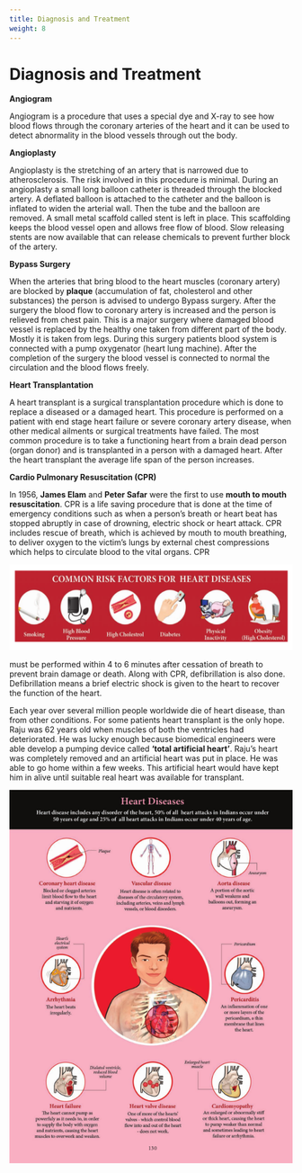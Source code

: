 ```yaml
---
title: Diagnosis and Treatment
weight: 8
---
```


# Diagnosis and Treatment


**Angiogram** 

Angiogram is a procedure that uses a special dye and X-ray to see how blood flows through the coronary arteries of the heart and it can be used to detect abnormality in the blood vessels through out the body.

**Angioplasty** 

Angioplasty is the stretching of an artery that is narrowed due to atherosclerosis. The risk involved in this procedure is minimal. During an angioplasty a small long balloon catheter is threaded through the blocked artery. A deflated balloon is attached to the catheter and the balloon is inflated to widen the arterial wall. Then the tube and the balloon are removed. A small metal scaffold called stent is left in place. This scaffolding keeps the blood vessel open and allows free flow of blood. Slow releasing stents are now available that can release chemicals to prevent further block of the artery.

**Bypass Surgery**

When the arteries that bring blood to the heart muscles (coronary artery) are blocked by **plaque** (accumulation of fat, cholesterol and other substances) the person is advised to undergo Bypass surgery. After the surgery the blood flow to coronary artery is increased and the person is relieved from chest pain. This is a major surgery where damaged blood vessel is replaced by the healthy one taken from different part of the body. Mostly it is taken from legs. During this surgery patients blood system is connected with a pump oxygenator (heart lung machine). After the completion of the surgery the blood vessel is connected to normal the circulation and the blood flows freely.

**Heart Transplantation** 

A heart transplant is a surgical transplantation procedure which is done to replace a diseased or a damaged heart. This procedure is performed on a patient with end stage heart failure or severe coronary artery disease, when other medical ailments or surgical treatments have failed. The most common procedure is to take a functioning heart from a brain dead person (organ donor) and is transplanted in a person with a damaged heart. After the heart transplant the average life span of the person increases.

**Cardio Pulmonary Resuscitation (CPR)** 

In 1956, **James Elam** and **Peter Safar** were the first to use **mouth to mouth resuscitation**. CPR is a life saving procedure that is done at the time of emergency conditions such as when a person’s breath or heart beat has stopped abruptly in case of drowning, electric shock or heart attack. CPR includes rescue of breath, which is achieved by mouth to mouth breathing, to deliver oxygen to the victim’s lungs by external chest compressions which helps to circulate blood to the vital organs. CPR  

![alt text](/content.en/body-fluids-and-circulation/7.12.png)


must be performed within 4 to 6 minutes after cessation of breath to prevent brain damage or death. Along with CPR, defibrillation is also done. Defibrillation means a brief electric shock is given to the heart to recover the function of the heart.

Each year over several million people worldwide die of heart disease, than from other conditions. For some patients heart transplant is the only hope. Raju was 62 years old when muscles of both the ventricles had deteriorated. He was lucky enough because biomedical engineers were able develop a pumping device called **‘total artificial heart’**. Raju’s heart was completely removed and an artificial heart was put in place. He was able to go home within a few weeks. This artificial heart would have kept him in alive until suitable real heart was available for transplant.


![alt text](/content.en/body-fluids-and-circulation/7.13.png)